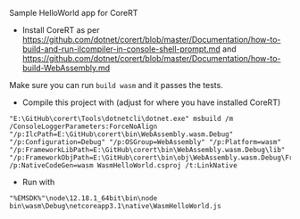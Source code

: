 Sample HelloWorld app for CoreRT

- Install CoreRT as per https://github.com/dotnet/corert/blob/master/Documentation/how-to-build-and-run-ilcompiler-in-console-shell-prompt.md and https://github.com/dotnet/corert/blob/master/Documentation/how-to-build-WebAssembly.md

Make sure you can run `build wasm` and it passes the tests.

- Compile this project with (adjust for where you have installed CoreRT) 
```
"E:\GitHub\corert\Tools\dotnetcli\dotnet.exe" msbuild /m /ConsoleLoggerParameters:ForceNoAlign "/p:IlcPath=E:\GitHub\corert\bin\WebAssembly.wasm.Debug" "/p:Configuration=Debug" "/p:OSGroup=WebAssembly" "/p:Platform=wasm"  "/p:FrameworkLibPath=E:\GitHub\corert\bin\WebAssembly.wasm.Debug\lib" "/p:FrameworkObjPath=E:\GitHub\corert\bin\obj\WebAssembly.wasm.Debug\Framework"  /p:NativeCodeGen=wasm WasmHelloWorld.csproj /t:LinkNative
```

- Run with 
```
"%EMSDK%"\node\12.18.1_64bit\bin\node bin\wasm\Debug\netcoreapp3.1\native\WasmHelloWorld.js
```
